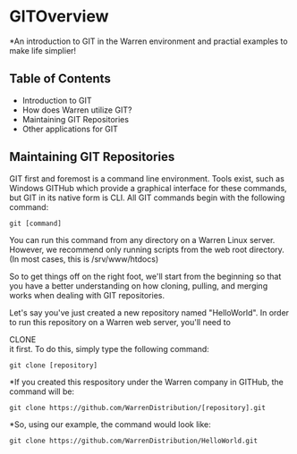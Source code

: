 GITOverview
===========
*An introduction to GIT in the Warren environment and practial examples to make life simplier!

Table of Contents
-----------------
* Introduction to GIT
* How does Warren utilize GIT?
* Maintaining GIT Repositories
* Other applications for GIT



Maintaining GIT Repositories
----------------------------
GIT first and foremost is a command line environment. Tools exist, such as Windows GITHub which provide a graphical interface for these commands, but GIT in its native form is CLI.
All GIT commands begin with the following command:
    
    git [command]

You can run this command from any directory on a Warren Linux server. However, we recommend only running scripts from the web root directory. (In most cases, this is /srv/www/htdocs)

So to get things off on the right foot, we'll start from the beginning so that you have a better understanding on how cloning, pulling, and merging works when dealing with GIT repositories.

Let's say you've just created a new repository named "HelloWorld".
In order to run this repository on a Warren web server, you'll need to <dt>CLONE</dt> it first.
To do this, simply type the following command:

    git clone [repository]
*If you created this respository under the Warren company in GITHub, the command will be:

    git clone https://github.com/WarrenDistribution/[repository].git
*So, using our example, the command would look like:
  
    git clone https://github.com/WarrenDistribution/HelloWorld.git
    
